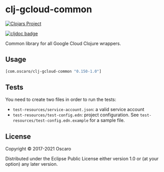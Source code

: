 # clj-gcloud-common

[![Clojars Project](https://img.shields.io/clojars/v/com.oscaro/clj-gcloud-common.svg)](https://clojars.org/com.oscaro/clj-gcloud-common)

[![cljdoc badge](https://cljdoc.org/badge/com.oscaro/clj-gcloud-common)](https://cljdoc.org/d/com.oscaro/clj-gcloud-common/CURRENT)

Common library for all Google Cloud Clojure wrappers.

## Usage

```clojure
[com.oscaro/clj-gcloud-common "0.150-1.0"]
```

## Tests

You need to create two files in order to run the tests:
* `test-resources/service-account.json`: a valid service account
* `test-resources/test-config.edn`: project configuration. See
  `test-resources/test-config.edn.example` for a sample file.

## License

Copyright © 2017-2021 Oscaro

Distributed under the Eclipse Public License either version 1.0 or (at
your option) any later version.
